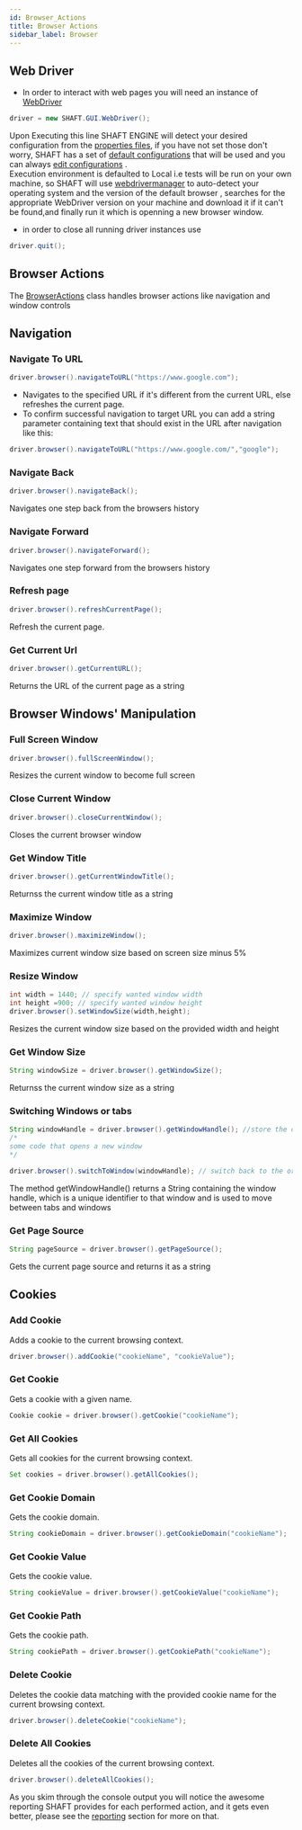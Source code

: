 ```yaml
---
id: Browser_Actions
title: Browser Actions
sidebar_label: Browser
---
```


## Web Driver

-   In order to interact with web pages you will need an instance of [WebDriver]

```java
driver = new SHAFT.GUI.WebDriver();
```

Upon Executing this line SHAFT ENGINE will detect your desired configuration from the [properties files], if you have not set those don't worry, SHAFT has a set of
[default configurations] that will be used and you can always [edit configurations] .<br/>
Execution environment is defaulted to Local i.e tests will be run on your own machine, so SHAFT will use [webdrivermanager] to auto-detect your operating system and the version of the default browser , searches for the appropriate WebDriver version on your machine and download it if it can't be found,and finally run it which is openning a new browser window.

-   in order to close all running driver instances use

```java
driver.quit();
```

## Browser Actions

The [BrowserActions] class handles browser actions like navigation and window controls

## Navigation

### Navigate To URL

```java
driver.browser().navigateToURL("https://www.google.com");
```

-   Navigates to the specified URL if it's different from the current URL, else refreshes the current page.
-   To confirm successful navigation to target URL you can add a string parameter containing text that should exist in the URL after navigation like this:

```java
driver.browser().navigateToURL("https://www.google.com/","google");
```

### Navigate Back

```java
driver.browser().navigateBack();
```

Navigates one step back from the browsers history

### Navigate Forward

```java
driver.browser().navigateForward();
```

Navigates one step forward from the browsers history

### Refresh page

```java
driver.browser().refreshCurrentPage();
```

Refresh the current page.

### Get Current Url

```java
driver.browser().getCurrentURL();
```

Returns the URL of the current page as a string

## Browser Windows' Manipulation

### Full Screen Window

```java
driver.browser().fullScreenWindow();
```

Resizes the current window to become full screen

### Close Current Window

```java
driver.browser().closeCurrentWindow​();
```

Closes the current browser window

### Get Window Title

```java
driver.browser().getCurrentWindowTitle();
```

Returnss the current window title as a string

### Maximize Window

```java
driver.browser().maximizeWindow();
```

Maximizes current window size based on screen size minus 5%

### Resize Window

```java
int width = 1440; // specify wanted window width
int height =900; // specify wanted window height
driver.browser().setWindowSize​(width,height);
```

Resizes the current window size based on the provided width and height

### Get Window Size

```java
String windowSize = driver.browser().getWindowSize();
```

Returnss the current window size as a string

### Switching Windows or tabs

```java
String windowHandle = driver.browser().getWindowHandle​(); //store the current window handle
/*
some code that opens a new window
*/

driver.browser().switchToWindow(windowHandle); // switch back to the original window
```

The method getWindowHandle​() returns a String containing the window handle, which is a unique identifier to that window and is used to move between tabs and windows

### Get Page Source​

```java
String pageSource = driver.browser().getPageSource();
```

Gets the current page source and returns it as a string

## Cookies

### Add Cookie
Adds a cookie to the current browsing context.
```java
driver.browser().addCookie("cookieName", "cookieValue");
```

### Get Cookie
Gets a cookie with a given name.
```java
Cookie cookie = driver.browser().getCookie("cookieName");
```

### Get All Cookies
Gets all cookies for the current browsing context.
```java
Set cookies = driver.browser().getAllCookies();
```

### Get Cookie Domain
Gets the cookie domain.
```java
String cookieDomain = driver.browser().getCookieDomain("cookieName");
```

### Get Cookie Value
Gets the cookie value.
```java
String cookieValue = driver.browser().getCookieValue("cookieName");
```

### Get Cookie Path
Gets the cookie path.
```java
String cookiePath = driver.browser().getCookiePath("cookieName");
```

### Delete Cookie
Deletes the cookie data matching with the provided cookie name for the current browsing context.
```java
driver.browser().deleteCookie("cookieName");
```

### Delete All Cookies
Deletes all the cookies of the current browsing context.
```java
driver.browser().deleteAllCookies();
```
As you skim through the console output you will notice the awesome reporting SHAFT provides for each performed action, and it gets even better, please see the [reporting] section for more on that.

[webdriver]: https://www.selenium.dev/documentation/en/webdriver/
[default configurations]: #
[properties files]: #
[edit configurations]: #
[driverfactory]: #
[reporting]: #
[webdrivermanager]: https://github.com/bonigarcia/webdrivermanager
[browseractions]: https://mohabmohie.github.io/SHAFT_ENGINE/apidocs/com/shaft/gui/browser/BrowserActions.html
[elementactions]: https://mohabmohie.github.io/SHAFT_ENGINE/apidocs/com/shaft/gui/element/ElementActions.html
[by methods]: https://www.selenium.dev/selenium/docs/api/java/org/openqa/selenium/By.html
[reporting]: #
[verification]: #
[getcssproperty​]: #get-the-value-of-a-css-property
